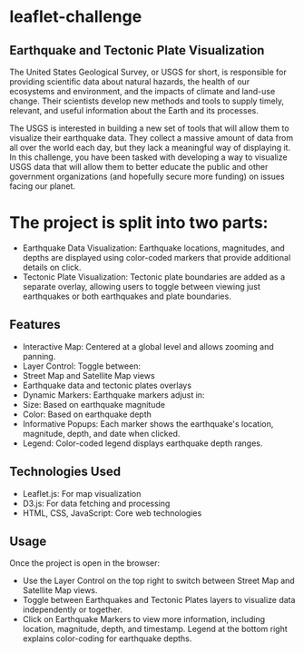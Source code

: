 # leaflet-challenge

## Earthquake and Tectonic Plate Visualization

The United States Geological Survey, or USGS for short, is responsible for providing scientific data about natural hazards, the health of our ecosystems and environment, and the impacts of climate and land-use change. Their scientists develop new methods and tools to supply timely, relevant, and useful information about the Earth and its processes.

The USGS is interested in building a new set of tools that will allow them to visualize their earthquake data. They collect a massive amount of data from all over the world each day, but they lack a meaningful way of displaying it. In this challenge, you have been tasked with developing a way to visualize USGS data that will allow them to better educate the public and other government organizations (and hopefully secure more funding) on issues facing our planet.

# The project is split into two parts:
* Earthquake Data Visualization: Earthquake locations, magnitudes, and depths are displayed using color-coded markers that provide additional details on click.
* Tectonic Plate Visualization: Tectonic plate boundaries are added as a separate overlay, allowing users to toggle between viewing just earthquakes or both earthquakes and plate boundaries.

## Features
* Interactive Map: Centered at a global level and allows zooming and panning.
* Layer Control: Toggle between:
* Street Map and Satellite Map views
* Earthquake data and tectonic plates overlays
* Dynamic Markers: Earthquake markers adjust in:
* Size: Based on earthquake magnitude
* Color: Based on earthquake depth
* Informative Popups: Each marker shows the earthquake's location, magnitude, depth, and date when clicked.
* Legend: Color-coded legend displays earthquake depth ranges.

## Technologies Used
* Leaflet.js: For map visualization
* D3.js: For data fetching and processing
* HTML, CSS, JavaScript: Core web technologies

## Usage
Once the project is open in the browser:
* Use the Layer Control on the top right to switch between Street Map and Satellite Map views.
* Toggle between Earthquakes and Tectonic Plates layers to visualize data independently or together.
* Click on Earthquake Markers to view more information, including location, magnitude, depth, and timestamp.
Legend at the bottom right explains color-coding for earthquake depths.
